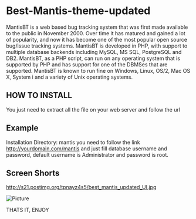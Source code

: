 Best-Mantis-theme-updated
=========================

MantisBT is a web based bug tracking system that was first made available to the public in November 2000. Over time it has matured and gained a lot of popularity, and now it has become one of the most popular open source bug/issue tracking systems. MantisBT is developed in PHP, with support to multiple database backends including MySQL, MS SQL, PostgreSQL and DB2.  MantisBT, as a PHP script, can run on any operating system that is supported by PHP and has support for one of the DBMSes that are supported. MantisBT is known to run fine on Windows, Linux, OS/2, Mac OS X, System i and a variety of Unix operating systems.

HOW TO INSTALL
--------------------------------------------------------------------------------------
You just need to extract all the file on your web server and follow the url 

Example
---------------------------------------------------------------------------------------
Installation Directory: mantis
you need to follow the link http://yourdomain.com/mantis 
and just fill database username and password, default username is Administrator and password is root.

Screen Shorts
---------------------------------------------------------------------------------------
http://s21.postimg.org/tpnayz4s5/best_mantis_updated_UI.jpg

![Picture](https://raw.github.com/emzec/Best-Mantis-theme-updated/f6363e8b8a241627fce80afb06a97c92dd15eea8/best-mantis-updated-home.jpg)



THATS IT, ENJOY
